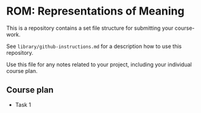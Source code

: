 # ROM: Representations of Meaning

This is a repository contains a set file structure for submitting your course-work.

See `library/github-instructions.md` for a description how to use this repository.

Use this file for any notes related to your project, including your individual course plan.


## Course plan

  - Task 1

